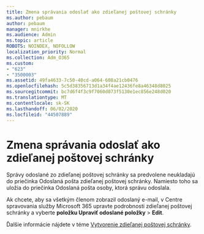 ```yaml
---
title: Zmena správania odoslať ako zdieľanej poštovej schránky
ms.author: pebaum
author: pebaum
manager: mnirkhe
ms.audience: Admin
ms.topic: article
ROBOTS: NOINDEX, NOFOLLOW
localization_priority: Normal
ms.collection: Adm_O365
ms.custom:
- "623"
- "3500003"
ms.assetid: 49fa4633-7c50-40cd-a064-608a21cb0476
ms.openlocfilehash: 5c5d38356713d1a34f4ae12436fe8a46348d8025
ms.sourcegitcommit: bc7d6f4f3c9f7060d073f5130e1ec856e248d020
ms.translationtype: MT
ms.contentlocale: sk-SK
ms.lasthandoff: 06/02/2020
ms.locfileid: "44507889"
---
```

# <a name="changing-shared-mailbox-send-as-behavior"></a>Zmena správania odoslať ako zdieľanej poštovej schránky

Správy odoslané zo zdieľanej poštovej schránky sa predvolene neukladajú do priečinka Odoslaná pošta zdieľanej poštovej schránky. Namiesto toho sa uložia do priečinka Odoslaná pošta osoby, ktorá správu odoslala.
  
Ak chcete, aby sa všetkým členom zobrazil odoslaný e-mail, v Centre spravovania služby Microsoft 365 upravte podrobnosti zdieľanej poštovej schránky a vyberte **položku Upraviť odoslané položky** \> **Edit**.
  
Ďalšie informácie nájdete v téme [Vytvorenie zdieľanej poštovej schránky](https://docs.microsoft.com/microsoft-365/admin/email/create-a-shared-mailbox).
  